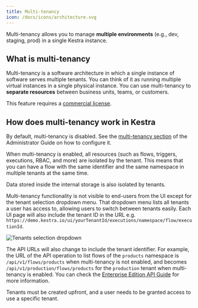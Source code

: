 ```yaml
---
title: Multi-tenancy
icon: /docs/icons/architecture.svg
---
```


Multi-tenancy allows you to manage **multiple environments** (e.g., dev, staging, prod) in a single Kestra instance.

## What is multi-tenancy
Multi-tenancy is a software architecture in which a single instance of software serves multiple tenants. You can think of it as running multiple virtual instances in a single physical instance. You can use multi-tenancy to **separate resources** between business units, teams, or customers.

This feature requires a [commercial license](https://kestra.io/pricing).

## How does multi-tenancy work in Kestra
By default, multi-tenancy is disabled. See the [multi-tenancy section](../10.administrator-guide/01.configuration/03.enterprise-edition/multi-tenancy.md) of the Administrator Guide on how to configure it.

When multi-tenancy is enabled, all resources (such as flows, triggers, executions, RBAC, and more) are isolated by the tenant. This means that you can have a flow with the same identifier and the same namespace in multiple tenants at the same time.

Data stored inside the internal storage is also isolated by tenants.

Multi-tenancy functionality is not visible to end-users from the UI except for the tenant selection dropdown menu. That dropdown menu lists all tenants a user has access to, allowing users to switch between tenants easily. Each UI page will also include the tenant ID in the URL e.g. `https://demo.kestra.io/ui/yourTenantId/executions/namespace/flow/executionId`.

![Tenants selection dropdown](/docs/architecture/tenants-select.png "Tenants selection dropdown")

The API URLs will also change to include the tenant identifier.
For example, the URL of the API operation to list flows of the `products` namespace is `/api/v1/flows/products` when multi-tenancy is not enabled, and becomes `/api/v1/production/flows/products` for the `production` tenant when multi-tenancy is enabled. You can check the [Enterprise Edition API Guide](../11.api-reference/enterprise.md) for more information.

Tenants must be created upfront, and a user needs to be granted access to use a specific tenant.